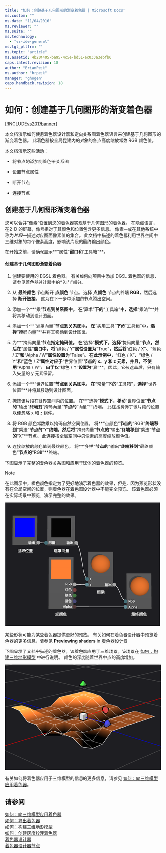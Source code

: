 ```yaml
---
title: "如何：创建基于几何图形的渐变着色器 | Microsoft Docs"
ms.custom: ""
ms.date: "11/04/2016"
ms.reviewer: ""
ms.suite: ""
ms.technology: 
  - "vs-ide-general"
ms.tgt_pltfrm: ""
ms.topic: "article"
ms.assetid: 4b204405-ba95-4c5e-bd51-ec033a3ebfb6
caps.latest.revision: 18
author: "BrianPeek"
ms.author: "brpeek"
manager: "ghogen"
caps.handback.revision: 18
---
```

# 如何：创建基于几何图形的渐变着色器
[!INCLUDE[vs2017banner](../code-quality/includes/vs2017banner.md)]

本文档演示如何使用着色器设计器和定向关系图着色器语言来创建基于几何图形的渐变着色器。  此着色器按全局昆建内的对象的各点高度缩放常数 RGB 颜色值。  
  
 本文档演示这些活动：  
  
-   将节点的添加到着色器关系图  
  
-   设置节点属性  
  
-   断开节点  
  
-   连接节点  
  
## 创建基于几何图形渐变着色器  
 您可以合并“像素”位置到您的着色器实现基于几何图形的着色器。  在隐藏语言，在2\-D 的屏幕，像素相对于其颜色和位置包含更多信息。  像素—或在其他系统中称为*片段*—描述对应图面像素值的集合。  此文档中描述的着色器利用世界空间中三维对象的每个像素高度，影响该片段的最终输出颜色。  
  
 在开始之前，请确保显示**“属性”**窗口和**“工具箱”**。  
  
#### 创建基于几何图形渐变着色器  
  
1.  创建要使用的 DGSL 着色器。  有关如何向项目中添加 DGSL 着色器的信息，请参见[着色器设计器](../designers/shader-designer.md)中的“入门”部分。  
  
2.  从 **最终颜色** 节点断开 **点颜色** 节点。  选择 **点颜色** 节点的终端 **RGB**，然后选择 **断开链接**。  这为在下一步中添加的节点腾出空间。  
  
3.  添加一个**“乘”**节点到关系图中。  在**“算术”**下的**“工具箱”**中，选择**“乘法”**并将其移动到设计图面。  
  
4.  添加一个**“遮罩向量”**节点到关系图中。  在**“实用工具”**下的**“工具箱”**中，选择**“掩码向量”**并将其移动到设计图面。  
  
5.  为**“掩码向量”**节点指定掩码值。  在**“选择”**模式下，选择**“掩码向量”**节点，然后在**“属性”**窗口中，将**“绿色 \/ Y”**属性设置为**“True”**，然后将**“红色 \/ X”**、**“蓝色 \/ Z”**和**“Alpha \/ W”**属性设置为**“False”**。  在此示例中，**“红色 \/ X”**、**“绿色 \/ Y”**和**“蓝色 \/ Z”**属性对应于**“世界位置”**节点的 x、y 和 z 元素，并且，不使用**“Alpha \/ W”**。  由于仅**“绿色 \/ Y”**设置为**“真”**，因此，它被遮盖后，只有输入矢量的 y 元素保留。  
  
6.  添加一个**“世界位置”**节点到关系图中。  在**“常量”**下的**“工具箱”**，选择**“世界位置”**并将其移动到设计图面。  
  
7.  掩饰该片段在世界空间内的位置。  在**“选择”**模式下，移动**“世界位置”**节点的**“输出”**终端到**“掩码向量”**节点的**“向量”**终端。  此连接掩饰了该片段的位置以便忽略 x 和 z 组件。  
  
8.  将 RGB 颜色常数乘以掩码自然空间位置。  将**“点颜色”**节点的**“RGB”**终端移到**“乘法”**节点的**“Y”**终端，然后将**“掩码向量”**节点的**“输出”**终端移到**“乘法”**节点的**“X”**节点。  此连接按全局空间中的像素的高度缩放颜色值。  
  
9. 连接缩放的颜色值到最终颜色。  将**“多样”**节点的**“输出”**终端移到**“最终颜色”**节点的**“RGB”**终端。  
  
 下图显示了完整的着色器关系图和应用于球体的着色器的预览。  
  
> [!NOTE]
>  在此图示中，橙色颜色指定为了更好地演示着色器的效果，但是，因为预览形状没有在全局空间的位置，则着色器在着色器设计器中不能完全预览。  该着色器必须在实际场景中预览，演示完整的效果。  
  
 ![着色器图及其效果预览](../designers/media/digit-gradient-effect-graph.png "Digit\-Gradient\-Effect\-Graph")  
  
 某些形状可能为某些着色器提供更好的预览。  有关如何在着色器设计器中预览着色器的更多信息，请参见 **Previewing shaders** in [着色器设计器](../designers/shader-designer.md)  
  
 下图显示了文档中描述的着色器，该着色器应用于三维场景，该场景在 [如何：构建三维地形模型](../designers/how-to-model-3-d-terrain.md) 中进行说明。  颜色的深度随着世界中点的高度增加。  
  
 ![应用于三维地形模型的渐变效果](../designers/media/digit-gradient-effect-result.png "Digit\-Gradient\-Effect\-Result")  
  
 有关如何将着色器应用于三维模型的信息的更多信息，请参见 [如何：向三维模型应用着色器](../designers/how-to-apply-a-shader-to-a-3-d-model.md)。  
  
## 请参阅  
 [如何：向三维模型应用着色器](../designers/how-to-apply-a-shader-to-a-3-d-model.md)   
 [如何：导出着色器](../designers/how-to-export-a-shader.md)   
 [如何：构建三维地形模型](../designers/how-to-model-3-d-terrain.md)   
 [如何：创建灰度纹理着色器](../designers/how-to-create-a-grayscale-texture-shader.md)   
 [着色器设计器](../designers/shader-designer.md)   
 [着色器设计器节点](../designers/shader-designer-nodes.md)